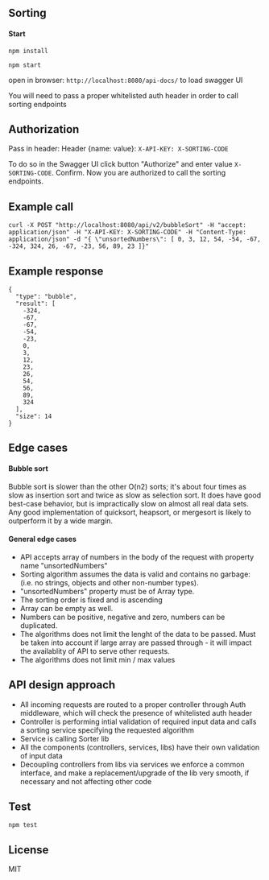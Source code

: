 ## Sorting
#### Start
```npm install```

```npm start```

open in browser: ``http://localhost:8080/api-docs/`` to load swagger UI

You will need to pass a proper whitelisted auth header in order to call sorting endpoints

## Authorization
Pass in header:
Header {name: value}: ``X-API-KEY: X-SORTING-CODE``

To do so in the Swagger UI click button "Authorize" and enter value ``X-SORTING-CODE``. Confirm. Now you are authorized to call the sorting endpoints.

## Example call

```
curl -X POST "http://localhost:8080/api/v2/bubbleSort" -H "accept: application/json" -H "X-API-KEY: X-SORTING-CODE" -H "Content-Type: application/json" -d "{ \"unsortedNumbers\": [ 0, 3, 12, 54, -54, -67, -324, 324, 26, -67, -23, 56, 89, 23 ]}"
```

## Example response
```
{
  "type": "bubble",
  "result": [
    -324,
    -67,
    -67,
    -54,
    -23,
    0,
    3,
    12,
    23,
    26,
    54,
    56,
    89,
    324
  ],
  "size": 14
}
```

## Edge cases
#### Bubble sort
Bubble sort is slower than the other O(n2) sorts; it's about four times as slow as insertion sort and twice as slow as selection sort. It does have good best-case behavior, but is impractically slow on almost all real data sets. Any good implementation of quicksort, heapsort, or mergesort is likely to outperform it by a wide margin.

#### General edge cases
- API accepts array of numbers in the body of the request with property name "unsortedNumbers"
- Sorting algorithm assumes the data is valid and contains no garbage: (i.e. no strings, objects and other non-number types).
- "unsortedNumbers" property must be of Array type.
- The sorting order is fixed and is ascending
- Array can be empty as well.
- Numbers can be positive, negative and zero, numbers can be duplicated.
- The algorithms does not limit the lenght of the data to be passed. Must be taken into account if large array are passed through - it will impact the availablity of API to serve other requests.
- The algorithms does not limit min / max values

## API design approach
- All incoming requests are routed to a proper controller through Auth middleware, which will check the presence of whitelisted auth header
- Controller is performing intial validation of required input data and calls a sorting service specifying the requested algorithm
- Service is calling Sorter lib
- All the components (controllers, services, libs) have their own validation of input data
- Decoupling controllers from libs via services we enforce a common interface, and make a replacement/upgrade of the lib very smooth, if necessary and not affecting other code

## Test
```npm test```

## License
MIT